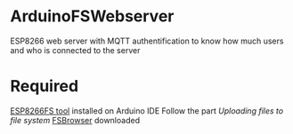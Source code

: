 # ArduinoFSWebserver
ESP8266 web server with MQTT authentification to know how much users and who is connected to the server

# Required
[ESP8266FS tool](http://esp8266.github.io/Arduino/versions/2.0.0-rc2/doc/filesystem.html#uploading-files-to-file-system) installed on Arduino IDE
Follow the part *Uploading files to file system*
[FSBrowser](https://github.com/esp8266/Arduino/tree/master/libraries/ESP8266WebServer/examples/FSBrowser) downloaded
